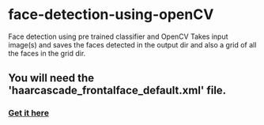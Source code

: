 # face-detection-using-openCV
Face detection using pre trained classifier and OpenCV
Takes input image(s) and saves the faces detected in the output dir and also a grid of all the faces in the grid dir. 
## You will need the 'haarcascade_frontalface_default.xml' file.
### [Get it here](https://github.com/opencv/opencv/blob/master/data/haarcascades/haarcascade_frontalface_default.xml)
